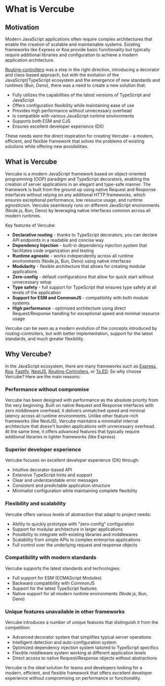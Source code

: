 # What is Vercube

## Motivation

Modern JavaScript applications often require complex architectures that enable the creation of scalable and maintainable systems. Existing frameworks like Express or Koa provide basic functionality but typically require additional libraries and configuration to achieve a modern application architecture.

[Routing-controllers](https://github.com/typestack/routing-controllers) was a step in the right direction, introducing a decorator and class-based approach, but with the evolution of the JavaScript/TypeScript ecosystem and the emergence of new standards and runtimes (Bun, Deno), there was a need to create a new solution that:

- Fully utilizes the capabilities of the latest versions of TypeScript and JavaScript
- Offers configuration flexibility while maintaining ease of use
- Provides high performance without unnecessary overhead
- Is compatible with various JavaScript runtime environments
- Supports both ESM and CJS
- Ensures excellent developer experience (DX)

These needs were the direct inspiration for creating Vercube - a modern, efficient, and flexible framework that solves the problems of existing solutions while offering new possibilities.

## What is Vercube

Vercube is a modern JavaScript framework based on object-oriented programming (OOP) paradigm and TypeScript decorators, enabling the creation of server applications in an elegant and type-safe manner. The framework is built from the ground up using native Request and Response interfaces without relying on any additional HTTP frameworks, which ensures exceptional performance, low resource usage, and runtime agnosticism. Vercube seamlessly runs on different JavaScript environments (Node.js, Bun, Deno) by leveraging native interfaces common across all modern runtimes.

Key features of Vercube:

- **Declarative routing** - thanks to TypeScript decorators, you can declare API endpoints in a readable and concise way
- **Dependency Injection** - built-in dependency injection system that facilitates code organization and testing
- **Runtime agnostic** - works independently across all runtime environments (Node.js, Bun, Deno) using native interfaces
- **Modularity** - flexible architecture that allows for creating modular applications
- **Zero-config** - default configurations that allow for quick start without unnecessary setup
- **Type safety** - full support for TypeScript that ensures type safety at all levels of the application
- **Support for ESM and CommonJS** - compatibility with both module systems
- **High performance** - optimized architecture using direct Request/Response handling for exceptional speed and minimal resource usage

Vercube can be seen as a modern evolution of the concepts introduced by routing-controllers, but with better implementation, support for the latest standards, and much greater flexibility.

## Why Vercube?

In the JavaScript ecosystem, there are many frameworks such as [Express](https://expressjs.com/), [Koa](https://koajs.com/), [Fastify](https://fastify.dev/), [NestJS](https://nestjs.com/), [Routing-Controllers](https://github.com/typestack/routing-controllers), or [Ts.ED](https://tsed.dev/). So why choose Vercube? Here are the main reasons:

### Performance without compromise

Vercube has been designed with performance as the absolute priority from the very beginning. Built on native Request and Response interfaces with zero middleware overhead, it delivers unmatched speed and minimal latency across all runtime environments. Unlike other feature-rich frameworks (like NestJS), Vercube maintains a minimalist internal architecture that doesn't burden applications with unnecessary overhead. At the same time, it offers advanced features that typically require additional libraries in lighter frameworks (like Express).

### Superior developer experience

Vercube focuses on excellent developer experience (DX) through:
- Intuitive decorator-based API
- Extensive TypeScript hints and support
- Clear and understandable error messages
- Consistent and predictable application structure
- Minimalist configuration while maintaining complete flexibility

### Flexibility and scalability

Vercube offers various levels of abstraction that adapt to project needs:
- Ability to quickly prototype with "zero-config" configuration
- Support for modular architecture in larger applications
- Possibility to integrate with existing libraries and middlewares
- Scalability from simple APIs to complex enterprise applications
- Full control over the underlying request and response objects

### Compatibility with modern standards

Vercube supports the latest standards and technologies:
- Full support for ESM (ECMAScript Modules)
- Backward compatibility with CommonJS
- Support for the latest TypeScript features
- Native support for all modern runtime environments (Node.js, Bun, Deno)

### Unique features unavailable in other frameworks

Vercube introduces a number of unique features that distinguish it from the competition:
- Advanced decorator system that simplifies typical server operations
- Intelligent detection and auto-configuration system
- Optimized dependency injection system tailored to TypeScript specifics
- Flexible middleware system working at different application levels
- Direct access to native Request/Response objects without abstractions

Vercube is the ideal solution for teams and developers looking for a modern, efficient, and flexible framework that offers excellent developer experience without compromising on performance or functionality.
